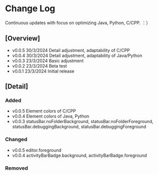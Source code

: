 # Change Log
<!-- All notable changes to the "lakora" extension will be documented in this file.

Check [Keep a Changelog](http://keepachangelog.com/) for recommendations on how to structure this file. -->
Continuous updates with focus on optimizing Java, Python, C/CPP. ：）  

## [Overview]
- v0.0.5 30/3/2024 Detail adjustment, adaptability of C/CPP
- v0.0.4 30/3/2024 Detail adjustment, adaptability of Java/Python
- v0.0.3 23/3/2024 Basic adjustment
- v0.0.2 23/3/2024 Beta test
- v0.0.1 23/3/2024 Initial release

## [Detail]
### Added
- v0.0.5 Element colors of C/CPP 
- v0.0.4 Element colors of Java, Python
- v0.0.3 statusBar.noFolderBackground, statusBar.noFolderForeground, statusBar.debuggingBackground, statusBar.debuggingForeground

### Changed
- v0.0.5 editor.foreground
- v0.0.4 activityBarBadge.background, activityBarBadge.foreground

### Removed
